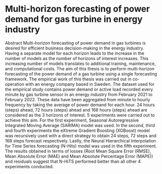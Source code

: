 # Multi-horizon forecasting of power demand for gas turbine in energy industry


Abstract
Multi-horizon forecasting of power demand in gas turbines is desired for efficient business
decision-making in the energy industry. Having a separate model for each horizon
leads to the increase in the number of models as the number of horizons of interest increases.
This increasing number of models translates to additional training, maintenance,
and computational costs. The aim of this thesis is to perform multi-horizon forecasting
of the power demand of a gas turbine using a single forecasting framework. The empirical
work of this thesis was carried out in co-operation with an energy company based in
Sweden. The dataset used for the empirical study contains power demand or active load
recorded every minute by gas turbine sensor in an energy industry from February 2021 to
February 2022. These data have been aggregated from minute to hourly frequency by taking
the average of power demand for each hour. 24 hours (steps) ahead, 72 hours (steps)
ahead and 168 hours (steps) ahead are considered as the 3 horizons of interest.
5 experiments were carried out to achieve this aim. For the first experiment, Seasonal
Autoregressive Integrated Moving Average (SARIMA) model was used. In the second,
third and fourth experiments the eXtreme Gradient Boosting (XGBoost) model was recursively
used with a direct strategy to obtain 24 steps, 72 steps and 168 steps forecast respectively.
Lastly, the Neural Hierarchical Interpolation for Time Series forecasting (N-Hits)
model was used in the fifth experiment. The results obtained in terms of losses (Root Mean
Square Error (RMSE), Mean Absolute Error (MAE) and Mean Absolute Percentage Error
(MAPE)) and residuals suggest that N-HiTS performed better than all other 4 experiments
conducted.
